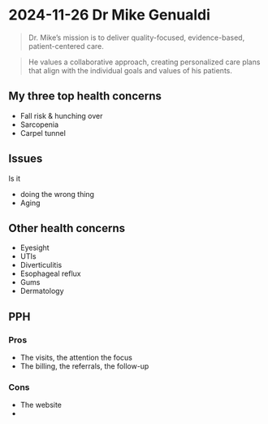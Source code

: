 # 2024-11-26 Dr Mike Genualdi

>Dr. Mike’s mission is to deliver quality-focused, evidence-based, patient-centered care.

>He values a collaborative approach, creating personalized care plans that align with the individual goals and values of his patients.

## My three top health concerns

* Fall risk & hunching over
* Sarcopenia
* Carpel tunnel

## Issues

Is it

* doing the wrong thing
* Aging

## Other health concerns

* Eyesight
* UTIs
* Diverticulitis
* Esophageal reflux
* Gums
* Dermatology

## PPH

### Pros

* The visits, the attention the focus
* The billing, the referrals, the follow-up

### Cons

* The website
* 
